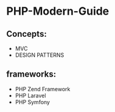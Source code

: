 # PHP-Modern-Guide

## Concepts:
* MVC
* DESIGN PATTERNS

## frameworks:
* PHP Zend Framework
* PHP Laravel
* PHP Symfony
